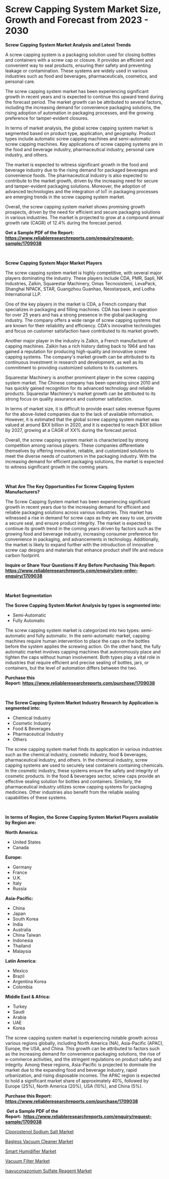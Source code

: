 <p><h1>Screw Capping System Market Size, Growth and Forecast from 2023 - 2030</h1></p><p><strong>Screw Capping System Market Analysis and Latest Trends</strong></p>
<p><p>A screw capping system is a packaging solution used for closing bottles and containers with a screw cap or closure. It provides an efficient and convenient way to seal products, ensuring their safety and preventing leakage or contamination. These systems are widely used in various industries such as food and beverages, pharmaceuticals, cosmetics, and personal care.</p><p>The screw capping system market has been experiencing significant growth in recent years and is expected to continue this upward trend during the forecast period. The market growth can be attributed to several factors, including the increasing demand for convenience packaging solutions, the rising adoption of automation in packaging processes, and the growing preference for tamper-evident closures.</p><p>In terms of market analysis, the global screw capping system market is segmented based on product type, application, and geography. Product types include automatic screw capping machines and semi-automatic screw capping machines. Key applications of screw capping systems are in the food and beverage industry, pharmaceutical industry, personal care industry, and others.</p><p>The market is expected to witness significant growth in the food and beverage industry due to the rising demand for packaged beverages and convenience foods. The pharmaceutical industry is also expected to contribute to the market growth, driven by the increasing need for secure and tamper-evident packaging solutions. Moreover, the adoption of advanced technologies and the integration of IoT in packaging processes are emerging trends in the screw capping system market.</p><p>Overall, the screw capping system market shows promising growth prospects, driven by the need for efficient and secure packaging solutions in various industries. The market is projected to grow at a compound annual growth rate (CAGR) of 12.4% during the forecast period.</p></p>
<p><strong>Get a Sample PDF of the Report:&nbsp; <a href="https://www.reliableresearchreports.com/enquiry/request-sample/1709038">https://www.reliableresearchreports.com/enquiry/request-sample/1709038</a></strong></p>
<p>&nbsp;</p>
<p><strong>Screw Capping System Major Market Players</strong></p>
<p><p>The screw capping system market is highly competitive, with several major players dominating the industry. These players include CDA, PMR, Sapli, NK Industries, Zalkin, Squarestar Machinery, Omas Tecnosistemi, LevaPack, Shanghai NPACK, STAR, Guangzhou Guanhao, Neostarpack, and Lodha International LLP.</p><p>One of the key players in the market is CDA, a French company that specializes in packaging and filling machines. CDA has been in operation for over 25 years and has a strong presence in the global packaging industry. The company offers a wide range of screw capping systems that are known for their reliability and efficiency. CDA's innovative technologies and focus on customer satisfaction have contributed to its market growth.</p><p>Another major player in the industry is Zalkin, a French manufacturer of capping machines. Zalkin has a rich history dating back to 1964 and has gained a reputation for producing high-quality and innovative screw capping systems. The company's market growth can be attributed to its continuous investment in research and development, as well as its commitment to providing customized solutions to its customers.</p><p>Squarestar Machinery is another prominent player in the screw capping system market. The Chinese company has been operating since 2010 and has quickly gained recognition for its advanced technology and reliable products. Squarestar Machinery's market growth can be attributed to its strong focus on quality assurance and customer satisfaction.</p><p>In terms of market size, it is difficult to provide exact sales revenue figures for the above-listed companies due to the lack of available information. However, it is estimated that the global screw capping system market was valued at around $XX billion in 2020, and it is expected to reach $XX billion by 2027, growing at a CAGR of XX% during the forecast period.</p><p>Overall, the screw capping system market is characterized by strong competition among various players. These companies differentiate themselves by offering innovative, reliable, and customized solutions to meet the diverse needs of customers in the packaging industry. With the increasing demand for efficient packaging solutions, the market is expected to witness significant growth in the coming years.</p></p>
<p>&nbsp;</p>
<p><strong>What Are The Key Opportunities For Screw Capping System Manufacturers?</strong></p>
<p><p>The Screw Capping System market has been experiencing significant growth in recent years due to the increasing demand for efficient and reliable packaging solutions across various industries. This market has witnessed a rise in demand for screw caps as they are easy to use, provide a secure seal, and ensure product integrity. The market is expected to continue its growth trend in the coming years driven by factors such as the growing food and beverage industry, increasing consumer preference for convenience in packaging, and advancements in technology. Additionally, the market is likely to expand further with the introduction of innovative screw cap designs and materials that enhance product shelf life and reduce carbon footprint.</p></p>
<p><strong>Inquire or Share Your Questions If Any Before Purchasing This Report: <a href="https://www.reliableresearchreports.com/enquiry/pre-order-enquiry/1709038">https://www.reliableresearchreports.com/enquiry/pre-order-enquiry/1709038</a></strong></p>
<p>&nbsp;</p>
<p><strong>Market Segmentation</strong></p>
<p><strong>The Screw Capping System Market Analysis by types is segmented into:</strong></p>
<p><ul><li>Semi-Automatic</li><li>Fully Automatic</li></ul></p>
<p><p>The screw capping system market is categorized into two types: semi-automatic and fully automatic. In the semi-automatic market, capping machines require human intervention to place the caps on the bottles before the system applies the screwing action. On the other hand, the fully automatic market involves capping machines that autonomously place and tighten the caps without human involvement. Both types play a vital role in industries that require efficient and precise sealing of bottles, jars, or containers, but the level of automation differs between the two.</p></p>
<p><strong>Purchase this Report:&nbsp;<a href="https://www.reliableresearchreports.com/purchase/1709038">https://www.reliableresearchreports.com/purchase/1709038</a></strong></p>
<p>&nbsp;</p>
<p><strong>The Screw Capping System Market Industry Research by Application is segmented into:</strong></p>
<p><ul><li>Chemical Industry</li><li>Cosmetic Industry</li><li>Food & Beverages</li><li>Pharmaceutical Industry</li><li>Others</li></ul></p>
<p><p>The screw capping system market finds its application in various industries such as the chemical industry, cosmetic industry, food & beverages, pharmaceutical industry, and others. In the chemical industry, screw capping systems are used to securely seal containers containing chemicals. In the cosmetic industry, these systems ensure the safety and integrity of cosmetic products. In the food & beverages sector, screw caps provide an effective sealing solution for bottles and containers. Similarly, the pharmaceutical industry utilizes screw capping systems for packaging medicines. Other industries also benefit from the reliable sealing capabilities of these systems.</p></p>
<p>&nbsp;</p>
<p><strong>In terms of Region, the Screw Capping System Market Players available by Region are:</strong></p>
<p>
    <p> <strong> North America: </strong>
        <ul>
            <li>United States</li>
            <li>Canada</li>
        </ul>
        </p> 
    <p> <strong> Europe: </strong>
        <ul>
            <li>Germany</li>
            <li>France</li>
            <li>U.K.</li>
            <li>Italy</li>
            <li>Russia</li>
        </ul>
        </p> 
    <p> <strong> Asia-Pacific: </strong>
        <ul>
            <li>China</li>
            <li>Japan</li>
            <li>South Korea</li>
            <li>India</li>
            <li>Australia</li>
            <li>China Taiwan</li>
            <li>Indonesia</li>
            <li>Thailand</li>
            <li>Malaysia</li>
        </ul>
        </p> 
    <p> <strong> Latin America: </strong>
        <ul>
            <li>Mexico</li>
            <li>Brazil</li>
            <li>Argentina Korea</li>
            <li>Colombia</li>
        </ul>
        </p> 
    <p> <strong> Middle East & Africa: </strong>
        <ul>
            <li>Turkey</li>
            <li>Saudi</li>
            <li>Arabia</li>
            <li>UAE</li>
            <li>Korea</li>
        </ul>
    </p>
    </p>
<p><p>The screw capping system market is experiencing notable growth across various regions globally, including North America (NA), Asia-Pacific (APAC), Europe, the USA, and China. This growth can be attributed to factors such as the increasing demand for convenience packaging solutions, the rise of e-commerce activities, and the stringent regulations on product safety and integrity. Among these regions, Asia-Pacific is projected to dominate the market due to the expanding food and beverage industry, rapid urbanization, and rising disposable incomes. The APAC region is expected to hold a significant market share of approximately 40%, followed by Europe (25%), North America (20%), USA (10%), and China (5%).</p></p>
<p><strong>Purchase this Report: <a href="https://www.reliableresearchreports.com/purchase/1709038">https://www.reliableresearchreports.com/purchase/1709038</a></strong></p>
<p>&nbsp;<strong>Get a Sample PDF of the Report:&nbsp;&nbsp;<a href="https://www.reliableresearchreports.com/enquiry/request-sample/1709038">https://www.reliableresearchreports.com/enquiry/request-sample/1709038</a></strong></p>
<p><strong></strong></p>
<p><p><a href="https://github.com/provorikovar/Market-Research-Report-List-1/blob/main/cloprostenol-sodium-salt-market.md">Cloprostenol Sodium Salt Market</a></p><p><a href="https://medium.com/@noewwade60/bagless-vacuum-cleaner-market-size-reveals-the-best-marketing-channels-in-global-industry-5bc0e0ebc76e">Bagless Vacuum Cleaner Market</a></p><p><a href="https://medium.com/@smithazim89098/smart-humidifier-market-trends-and-market-analysis-forecasted-for-period-2023-2030-16e1ab55b5a9">Smart Humidifier Market</a></p><p><a href="https://medium.com/@wadeodinnn745/analyzing-vacuum-filter-market-global-industry-perspective-and-forecast-2023-to-2030-b9f1f08d07c4">Vacuum Filter Market</a></p><p><a href="https://github.com/kipkeeva/Market-Research-Report-List-1/blob/main/isavuconazonium-sulfate-reagent-market.md">Isavuconazonium Sulfate Reagent Market</a></p></p>
